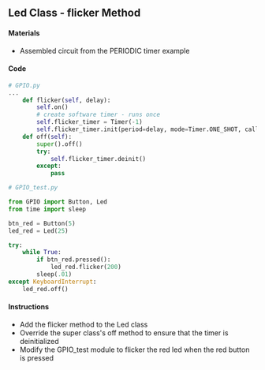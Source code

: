 ## Led Class - flicker Method

#### Materials
 - Assembled circuit from the PERIODIC timer example

#### Code
```Python
# GPIO.py
...
    def flicker(self, delay):
        self.on()
        # create software timer - runs once
        self.flicker_timer = Timer(-1)
        self.flicker_timer.init(period=delay, mode=Timer.ONE_SHOT, callback=lambda t : self.off())
    def off(self):
        super().off()
        try:
            self.flicker_timer.deinit()
        except:
            pass
```
```Python
# GPIO_test.py

from GPIO import Button, Led
from time import sleep

btn_red = Button(5)
led_red = Led(25)

try:
    while True:
        if btn_red.pressed():
            led_red.flicker(200)
        sleep(.01)
except KeyboardInterrupt:
    led_red.off()
```
#### Instructions
 - Add the flicker method to the Led class
 - Override the super class's off method to ensure that the timer is deinitialized
 - Modify the GPIO_test module to flicker the red led when the red button is pressed

